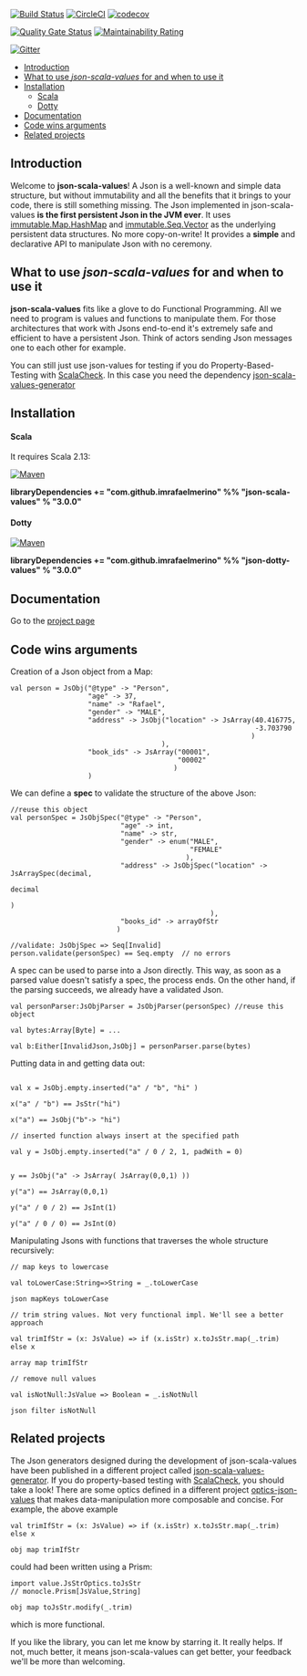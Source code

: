 [![Build Status](https://travis-ci.org/imrafaelmerino/json-scala-values.svg?branch=master)](https://travis-ci.org/imrafaelmerino/json-scala-values)
[![CircleCI](https://circleci.com/gh/imrafaelmerino/json-scala-values/tree/master.svg)](https://circleci.com/gh/imrafaelmerino/json-scala-values/tree/master)
[![codecov](https://codecov.io/gh/imrafaelmerino/json-scala-values/branch/master/graph/badge.svg)](https://codecov.io/gh/imrafaelmerino/json-scala-values)

[![Quality Gate Status](https://sonarcloud.io/api/project_badges/measure?project=imrafaelmerino_json-scala-values&metric=alert_status)](https://sonarcloud.io/dashboard?id=imrafaelmerino_json-scala-values)
[![Maintainability Rating](https://sonarcloud.io/api/project_badges/measure?project=imrafaelmerino_json-scala-values&metric=sqale_rating)](https://sonarcloud.io/dashboard?id=imrafaelmerino_json-scala-values)

[![Gitter](https://badges.gitter.im/json-scala-values/community.svg)](https://gitter.im/json-scala-values/community?utm_source=badge&utm_medium=badge&utm_campaign=pr-badge)

- [Introduction](#introduction)
- [What to use _json-scala-values_ for and when to use it](#whatfor)
- [Installation](#installation)
    - [Scala](#scala)
    - [Dotty](#dotty)
- [Documentation](#doc)
- [Code wins arguments](#cwa)
- [Related projects](#rp)

## <a name="introduction"><a/> Introduction
Welcome to **json-scala-values**! A Json is a well-known and simple data structure, but without immutability and all the benefits 
that it brings to your code, there is still something missing. The Json implemented in json-scala-values **is the first persistent Json in the JVM ever**. It uses [immutable.Map.HashMap](https://www.scala-lang.org/api/2.13.1/scala/collection/immutable/HashMap.html) and 
[immutable.Seq.Vector](https://www.scala-lang.org/api/2.13.1/scala/collection/immutable/Vector.html) as the underlying persistent data structures.  No more copy-on-write!
It provides a **simple** and declarative API to manipulate Json with no ceremony.

## <a name="whatfor"><a/> What to use _json-scala-values_ for and when to use it
**json-scala-values** fits like a glove to do Functional Programming. All we need to program 
is values and functions to manipulate them. For those architectures that work with Jsons end-to-end it's extremely safe and efficient to have a persistent Json. Think of actors sending
Json messages one to each other for example. 

You can still just use json-values for testing if you do Property-Based-Testing with [ScalaCheck](https://www.scalacheck.org).
In this case you need the dependency [json-scala-values-generator](https://github.com/imrafaelmerino/json-scala-values-generator) 

## <a name="installation"><a/> Installation

#### <a name="scala"><a/> Scala

It requires Scala 2.13:

[![Maven](https://img.shields.io/maven-central/v/com.github.imrafaelmerino/json-scala-values_2.13/3.0.0)](https://search.maven.org/artifact/com.github.imrafaelmerino/json-scala-values_2.13/3.0.0/jar)

**libraryDependencies += "com.github.imrafaelmerino" %% "json-scala-values" % "3.0.0"**

#### <a name="dotty"><a/> Dotty

[![Maven](https://img.shields.io/maven-central/v/com.github.imrafaelmerino/json-dotty-values_0.21/3.0.0)](https://search.maven.org/artifact/com.github.imrafaelmerino/json-dotty-values_0.21/3.0.0/jar)

**libraryDependencies += "com.github.imrafaelmerino" %% "json-dotty-values" % "3.0.0"**

## <a name="doc"><a/> Documentation
Go to the [project page](https://imrafaelmerino.github.io/json-scala-values/)

## <a name="cwa"><a/> Code wins arguments
Creation of a Json object from a Map:

```
val person = JsObj("@type" -> "Person",
                   "age" -> 37,
                   "name" -> "Rafael",
                   "gender" -> "MALE",
                   "address" -> JsObj("location" -> JsArray(40.416775,
                                                            -3.703790
                                                           )
                                     ),
                   "book_ids" -> JsArray("00001",
                                         "00002"
                                        )
                   )
```

We can define a **spec** to validate the structure of the above Json:

```
//reuse this object
val personSpec = JsObjSpec("@type" -> "Person",
                           "age" -> int,
                           "name" -> str,
                           "gender" -> enum("MALE",
                                            "FEMALE"
                                           ),
                           "address" -> JsObjSpec("location" -> JsArraySpec(decimal,
                                                                            decimal
                                                                           )
                                                 ),
                           "books_id" -> arrayOfStr
                          )
  
//validate: JsObjSpec => Seq[Invalid]
person.validate(personSpec) == Seq.empty  // no errors

```

A spec can be used to parse into a Json directly. This way, as soon as a parsed value doesn't satisfy
a spec, the process ends. On the other hand, if the parsing succeeds, we already have a validated Json.

```
val personParser:JsObjParser = JsObjParser(personSpec) //reuse this object

val bytes:Array[Byte] = ...

val b:Either[InvalidJson,JsObj] = personParser.parse(bytes)
```

Putting data in and getting data out:

```

val x = JsObj.empty.inserted("a" / "b", "hi" )

x("a" / "b") == JsStr("hi")

x("a") == JsObj("b"-> "hi")

// inserted function always insert at the specified path

val y = JsObj.empty.inserted("a" / 0 / 2, 1, padWith = 0)


y == JsObj("a" -> JsArray( JsArray(0,0,1) ))

y("a") == JsArray(0,0,1)

y("a" / 0 / 2) == JsInt(1)

y("a" / 0 / 0) == JsInt(0)
```

Manipulating Jsons with functions that traverses the whole structure recursively:

```
// map keys to lowercase

val toLowerCase:String=>String = _.toLowerCase

json mapKeys toLowerCase

// trim string values. Not very functional impl. We'll see a better approach

val trimIfStr = (x: JsValue) => if (x.isStr) x.toJsStr.map(_.trim) else x

array map trimIfStr

// remove null values

val isNotNull:JsValue => Boolean = _.isNotNull

json filter isNotNull

 ```
  
## <a name="rp"><a/> Related projects
The Json generators designed during the development of json-scala-values have been published in a different project called [json-scala-values-generator](https://github.com/imrafaelmerino/json-scala-values-generator). 
If you do property-based testing with [ScalaCheck](https://www.scalacheck.org), you should take a look! 
There are some optics defined in a different project [optics-json-values](https://github.com/imrafaelmerino/optics-json-values)
that makes data-manipulation more composable and concise. For example, the above example 

```
val trimIfStr = (x: JsValue) => if (x.isStr) x.toJsStr.map(_.trim) else x

obj map trimIfStr
```

could had been written using a Prism:

```
import value.JsStrOptics.toJsStr
// monocle.Prism[JsValue,String]

obj map toJsStr.modify(_.trim)
```

which is more functional.

If you like the library, you can let me know by starring it. It really helps. If not, much better, it means json-scala-values can get better, your feedback we'll be more than welcoming.
